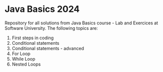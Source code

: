 # Java Basics 2024
Repository for all solutions from Java Basics course - Lab and Exercices at Software University.
The following topics are:

1. First steps in coding
2. Conditional statements
3. Conditional statements - advanced
4. For Loop
5. While Loop
6. Nested Loops

